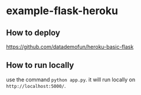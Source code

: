 # example-flask-heroku

## How to deploy
https://github.com/datademofun/heroku-basic-flask

## How to run locally

use the command `python app.py`.
it will run locally on `http://localhost:5000/`.
